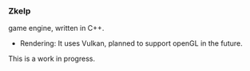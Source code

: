 ### Zkelp
game engine, written in C++.

* Rendering: It uses Vulkan, planned to support openGL in the future.

This is a work in progress.
